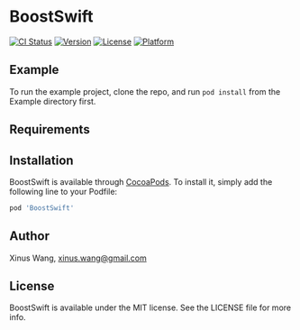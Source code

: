 # BoostSwift

[![CI Status](https://img.shields.io/travis/Xinus/BoostSwift.svg?style=flat)](https://travis-ci.org/Xinus/BoostSwift)
[![Version](https://img.shields.io/cocoapods/v/BoostSwift.svg?style=flat)](https://cocoapods.org/pods/BoostSwift)
[![License](https://img.shields.io/cocoapods/l/BoostSwift.svg?style=flat)](https://cocoapods.org/pods/BoostSwift)
[![Platform](https://img.shields.io/cocoapods/p/BoostSwift.svg?style=flat)](https://cocoapods.org/pods/BoostSwift)

## Example

To run the example project, clone the repo, and run `pod install` from the Example directory first.

## Requirements

## Installation

BoostSwift is available through [CocoaPods](https://cocoapods.org). To install
it, simply add the following line to your Podfile:

```ruby
pod 'BoostSwift'
```

## Author

Xinus Wang, xinus.wang@gmail.com

## License

BoostSwift is available under the MIT license. See the LICENSE file for more info.
